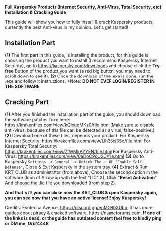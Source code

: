**Full Kaspersky Products (Internet Security, Anti-Virus, Total Security, etc) Installation & Cracking Guide**

This guide will show you how to fully install & crack Kaspersky products, currently the best Anti-virus in my opinion. Let's get started!

## **Installation Part**
**(1)** The first part in this guide, is installing the product, for this guide is choosing the product you want to install (I recommend Kaspersky Internet Security), go to https://kaspersky.com/downloads and choose click the **Try free** Button of the product you want (a red big button, you may need to scroll down to see it).
**(2)** Once the download of the .exe is done, run the .exe and follow it instructions.
*Note: **DO NOT EVER LOGIN/REGISTER IN THE SOFTWARE**

## **Cracking Part**
**(1)** After you finished the installation part of the guide, you should download the software patcher from here: https://krakenfiles.com/view/kQIxuqMKz0/file.html (Make sure to disable anti-virus, because of this file can be detected as a virus, false-positive.)
**(2)** Download one of these files, depends your product:
For Kaspersky Internet Security: https://krakenfiles.com/view/Llh3Sxj3So/file.html
For Kaspersky Total Security: https://krakenfiles.com/view/7fWMkAYYEN/file.html
For Kaspersky Anti-Virus: https://krakenfiles.com/view/0aDoC9oU2C/file.html
**(3)** Go to Kaspersky `Settings -> General -> Untick The ✅ Of "Enable Self-Defense"`, Close & Exit Kaspersky in the system tray.
**(4)** Extract & Run KRT_CLUB as administrator (from above), Choose the second option in the software (Icon of Arrow up with the text "LIC" &), Click "**__Reset Activation__**" And choose the .lic file you downloaded (from step 2).

**And that's it! you can close now the KRT_CLUB & open Kaspersky again, you can see now that you have an active license! Enjoy Kaspersky!**

Credits: Esoterica Avenue, https://discord.gg/enMG8bXUbn, it has more guides about piracy & cracked software, https://nsaneforums.com.
**If one of the links is dead, or the guide has outdated content feel free to kindly ping or DM me, Ori#4448**
